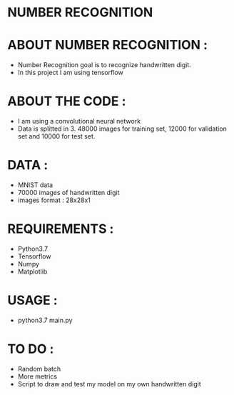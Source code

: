 NUMBER RECOGNITION
=

ABOUT NUMBER RECOGNITION :
=

* Number Recognition goal is to recognize handwritten digit.
* In this project I am using tensorflow

ABOUT THE CODE :
=

* I am using a convolutional neural network
* Data is splitted in 3. 48000 images for training set, 12000 for validation set and 10000 for test set.

DATA :
=

* MNIST data
* 70000 images of handwritten digit
* images format : 28x28x1

REQUIREMENTS :
=

* Python3.7
* Tensorflow
* Numpy
* Matplotlib

USAGE :
=

* python3.7 main.py

TO DO :
=

* Random batch
* More metrics
* Script to draw and test my model on my own handwritten digit
